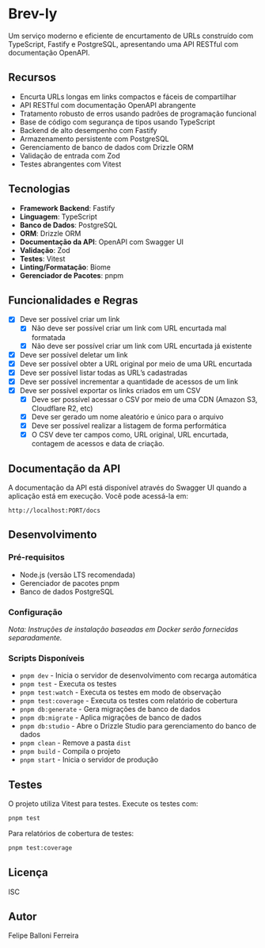 # Brev-ly

Um serviço moderno e eficiente de encurtamento de URLs construído com TypeScript, Fastify e PostgreSQL, apresentando uma API RESTful com documentação OpenAPI.

## Recursos

- Encurta URLs longas em links compactos e fáceis de compartilhar
- API RESTful com documentação OpenAPI abrangente
- Tratamento robusto de erros usando padrões de programação funcional
- Base de código com segurança de tipos usando TypeScript
- Backend de alto desempenho com Fastify
- Armazenamento persistente com PostgreSQL
- Gerenciamento de banco de dados com Drizzle ORM
- Validação de entrada com Zod
- Testes abrangentes com Vitest

## Tecnologias

- **Framework Backend**: Fastify
- **Linguagem**: TypeScript
- **Banco de Dados**: PostgreSQL
- **ORM**: Drizzle ORM
- **Documentação da API**: OpenAPI com Swagger UI
- **Validação**: Zod
- **Testes**: Vitest
- **Linting/Formatação**: Biome
- **Gerenciador de Pacotes**: pnpm

## Funcionalidades e Regras
- [x]  Deve ser possível criar um link
    - [x]  Não deve ser possível criar um link com URL encurtada mal formatada
    - [x]  Não deve ser possível criar um link com URL encurtada já existente
- [x]  Deve ser possível deletar um link
- [x]  Deve ser possível obter a URL original por meio de uma URL encurtada
- [x]  Deve ser possível listar todas as URL’s cadastradas
- [x]  Deve ser possível incrementar a quantidade de acessos de um link
- [x]  Deve ser possível exportar os links criados em um CSV
    - [x]  Deve ser possível acessar o CSV por meio de uma CDN (Amazon S3, Cloudflare R2, etc)
    - [x]  Deve ser gerado um nome aleatório e único para o arquivo
    - [x]  Deve ser possível realizar a listagem de forma performática
    - [x]  O CSV deve ter campos como, URL original, URL encurtada, contagem de acessos e data de criação.

## Documentação da API

A documentação da API está disponível através do Swagger UI quando a aplicação está em execução. Você pode acessá-la em:

```
http://localhost:PORT/docs
```

## Desenvolvimento

### Pré-requisitos

- Node.js (versão LTS recomendada)
- Gerenciador de pacotes pnpm
- Banco de dados PostgreSQL

### Configuração

*Nota: Instruções de instalação baseadas em Docker serão fornecidas separadamente.*

### Scripts Disponíveis

- `pnpm dev` - Inicia o servidor de desenvolvimento com recarga automática
- `pnpm test` - Executa os testes
- `pnpm test:watch` - Executa os testes em modo de observação
- `pnpm test:coverage` - Executa os testes com relatório de cobertura
- `pnpm db:generate` - Gera migrações de banco de dados
- `pnpm db:migrate` - Aplica migrações de banco de dados
- `pnpm db:studio` - Abre o Drizzle Studio para gerenciamento do banco de dados
- `pnpm clean` - Remove a pasta `dist`
- `pnpm build` - Compila o projeto
- `pnpm start` - Inicia o servidor de produção

## Testes

O projeto utiliza Vitest para testes. Execute os testes com:

```bash
pnpm test
```

Para relatórios de cobertura de testes:

```bash
pnpm test:coverage
```

## Licença

ISC

## Autor

Felipe Balloni Ferreira
